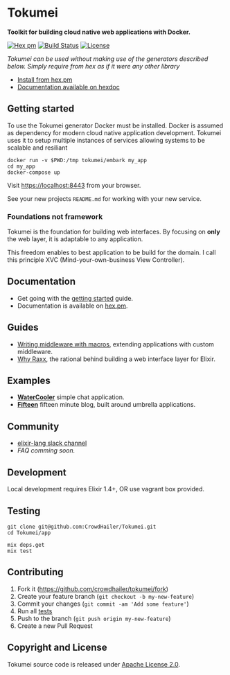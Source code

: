 # Tokumei

**Toolkit for building cloud native web applications with Docker.**

[![Hex pm](http://img.shields.io/hexpm/v/tokumei.svg?style=flat)](https://hex.pm/packages/tokumei)
[![Build Status](https://secure.travis-ci.org/CrowdHailer/tokumei.svg?branch=master
"Build Status")](https://travis-ci.org/CrowdHailer/tokumei)
[![License](https://img.shields.io/badge/License-Apache%202.0-blue.svg)](LICENSE)

*Tokumei can be used without making use of the generators described below. Simply require from hex as if it were any other library*

- [Install from hex.pm](https://hex.pm/packages/tokumei)
- [Documentation available on hexdoc](https://hexdocs.pm/tokumei)

## Getting started

To use the Tokumei generator Docker must be installed.
Docker is assumed as dependency for modern cloud native application development.
Tokumei uses it to setup multiple instances of services allowing systems to be scalable and resiliant

```
docker run -v $PWD:/tmp tokumei/embark my_app
cd my_app
docker-compose up
```

Visit [https://localhost:8443](https://localhost:8443) from your browser.

See your new projects `README.md` for working with your new service.


### Foundations not framework

Tokumei is the foundation for building web interfaces.
By focusing on **only** the web layer, it is adaptable to any application.

This freedom enables to best application to be build for the domain.
I call this principle XVC (Mind-your-own-business View Controller).

## Documentation

- Get going with the [getting started](guides/getting-started.md) guide.
- Documentation is available on [hex.pm](https://hexdocs.pm/tokumei/readme.html).

## Guides

- [Writing middleware with macros](guides/writing-middleware-with-macros.md), extending applications with custom middleware.
- [Why Raxx](guides/why-raxx.md), the rational behind building a web interface layer for Elixir.

## Examples

- **[WaterCooler](water_cooler)** simple chat application.
- **[Fifteen](fifteen)** fifteen minute blog, built around umbrella applications.

## Community

- [elixir-lang slack channel](https://elixir-lang.slack.com/messages/C56H3TBH8/)
- *FAQ comming soon.*

## Development

Local development requires Elixir 1.4+, OR use vagrant box provided.

## Testing

```
git clone git@github.com:CrowdHailer/Tokumei.git
cd Tokumei/app

mix deps.get
mix test
```

## Contributing

1. Fork it (https://github.com/crowdhailer/tokumei/fork)
2. Create your feature branch (`git checkout -b my-new-feature`)
3. Commit your changes (`git commit -am 'Add some feature'`)
4. Run all [tests](#testing)
5. Push to the branch (`git push origin my-new-feature`)
6. Create a new Pull Request

## Copyright and License

Tokumei source code is released under [Apache License 2.0](License).
